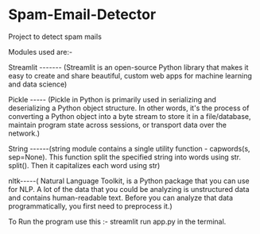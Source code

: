 # Spam-Email-Detector
Project to detect spam mails

Modules used are:-

Streamlit ------- (Streamlit is an open-source Python library that makes it easy to create and share beautiful, custom web apps for machine learning and data science)

Pickle ----- (Pickle in Python is primarily used in serializing and deserializing a Python object structure. In other words, it's the process of converting a Python object into a byte stream to store it in a file/database, maintain program state across sessions, or transport data over the network.)

String ------(string module contains a single utility function - capwords(s, sep=None). This function split the specified string into words using str. split(). Then it capitalizes each word using str)

nltk-----( Natural Language Toolkit, is a Python package that you can use for NLP. A lot of the data that you could be analyzing is unstructured data and contains human-readable text. Before you can analyze that data programmatically, you first need to preprocess it.)

To Run the program use this :- streamlit run app.py in the terminal.
